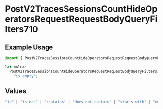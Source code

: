 # PostV2TracesSessionsCountHideOperatorsRequestRequestBodyQueryFilters710

## Example Usage

```typescript
import { PostV2TracesSessionsCountHideOperatorsRequestRequestBodyQueryFilters710 } from "@orq-ai/node/models/operations";

let value:
  PostV2TracesSessionsCountHideOperatorsRequestRequestBodyQueryFilters710 =
    "is_empty";
```

## Values

```typescript
"is" | "is_not" | "contains" | "does_not_contain" | "starts_with" | "ends_with" | "is_empty" | "is_not_empty"
```